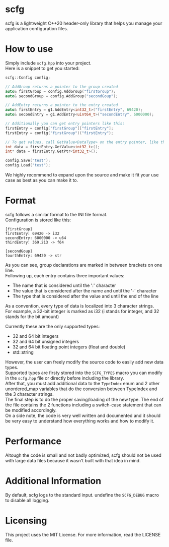 # scfg

scfg is a lightweight C++20 header-only library that helps you manage your application configuration files.

# How to use

Simply include `scfg.hpp` into your project.  
Here is a snippet to get you started:  
```c++
scfg::Config config;

// AddGroup returns a pointer to the group created
auto& firstGroup = config.AddGroup("firstGroup");
auto& secondGroup = config.AddGroup("secondGoup");

// AddEntry returns a pointer to the entry created
auto& firstEntry = g1.AddEntry<int32_t>("firstEntry", 69420);
auto& secondEntry = g1.AddEntry<uint64_t>("secondEntry", 6000000);

// Additionally you can get entry pointers like this:
firstEntry = config["firstGroup"]["firstEntry"];
firstEntry = config("firstGroup")("firstEntry");

// To get values, call GetValue<DataType> on the entry pointer, like this:
int data = firstEntry.GetValue<int32_t>();
int* data = firstEntry.GetPtr<int32_t>();

config.Save("test");
config.Load("test");
```

We highly recommend to expand upon the source and make it fit your use case as best as you can make it to.

# Format

scfg follows a similar format to the INI file format.  
Configuration is stored like this:
```
[firstGroup]
firstEntry: 69420 -> i32
secondEntry: 6000000 -> u64
thirdEntry: 369.213 -> f64

[secondGoup]
fourthEntry: 69420 -> str
```
As you can see, group declarations are marked in between brackets on one line.  
Following up, each entry contains three important values:  
- The name that is considered until the ':' character
- The value that is considered after the name and until the '-' character
- The type that is considered after the value and until the end of the line

As a convention, every type of data is localized into 3 character strings.  
For example, a 32-bit integer is marked as i32 (i stands for integer, and 32 stands for the bit amount)

Currently these are the only supported types:  
  - 32 and 64 bit integers
  - 32 and 64 bit unsigned integers
  - 32 and 64 bit floating point integers (float and double)
  - std::string
    
However, the user can freely modify the source code to easily add new data types.  
Supported types are firsty stored into the `SCFG_TYPES` macro you can modify in the `scfg.hpp` file or directly before including the library.  
After that, you must add additional data to the `TypeIndex` enum and 2 other unordered_map variables that do the conversion between TypeIndex and the 3 character strings.  
The final step is to do the proper saving/loading of the new type. The end of the file contains the 2 functions including a switch-case statement that can be modified accordingly.  
On a side note, the code is very well written and documented and it should be very easy to understand how everything works and how to modify it.  

# Performance

Altough the code is small and not badly optimized, scfg should not be used with large data files because it wasn't built with that idea in mind.  

# Additional Information

By default, scfg logs to the standard input. undefine the `SCFG_DEBUG` macro to disable all logging.  

# Licensing

This project uses the MIT License. For more information, read the LICENSE file.
